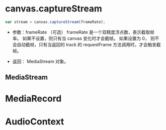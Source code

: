 # canvas.captureStream
```js
var stream = canvas.captureStream(frameRate);
```
* 参数：frameRate （可选）
frameRate 是一个双精度浮点数，表示截取帧率。
如果不设置，则只有当 canvas 变化时才会截帧。
如果设置为 0， 则不会自动截帧，只有当返回的 track 的 requestFrame 方法调用时，才会触发截帧。    

* 返回： MediaStream 对象。   

## MediaStream




# MediaRecord


# AudioContext

